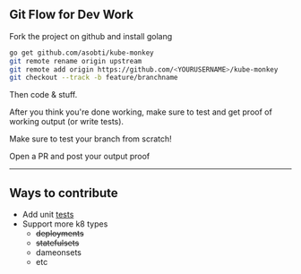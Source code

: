 ## Git Flow for Dev Work
Fork the project on github and install golang
```bash
go get github.com/asobti/kube-monkey
git remote rename origin upstream
git remote add origin https://github.com/<YOURUSERNAME>/kube-monkey
git checkout --track -b feature/branchname
```
Then code & stuff. 

After you think you're done working, make sure to test and get proof of working output (or write tests).

Make sure to test your branch from scratch!

Open a PR and post your output proof

---
## Ways to contribute

- Add unit [tests](https://golang.org/pkg/testing/)
- Support more k8 types
  - ~~deployments~~
  - ~~statefulsets~~
  - dameonsets
  - etc
